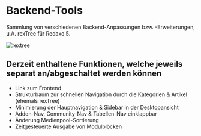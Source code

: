 # Backend-Tools

Sammlung von verschiedenen Backend-Anpassungen bzw. -Erweiterungen, u.A. rexTree für Redaxo 5.

![rextree](https://user-images.githubusercontent.com/4291047/78261347-6cdb1100-74ff-11ea-9c3b-b16eb212a8d3.jpg)

## Derzeit enthaltene Funktionen, welche jeweils separat an/abgeschaltet werden können

- Link zum Frontend
- Strukturbaum zur schnellen Navigation durch die Kategorien & Artikel (ehemals rexTree)
- Minimierung der Hauptnavigation & Sidebar in der Desktopansicht
- Addon-Nav, Community-Nav & Tabellen-Nav einklappbar
- Änderung Medienpool-Sortierung
- Zeitgesteuerte Ausgabe von Modulblöcken